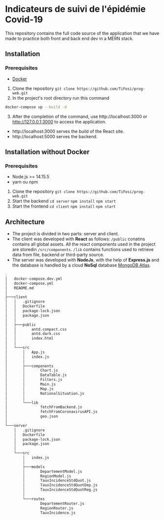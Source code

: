 # Indicateurs de suivi de l'épidémie Covid-19

This repository contains the full code source of the application that we have made to practice both front and back end dev in a MERN stack.

## Installation

### Prerequisites

-   [Docker](https://docs.docker.com/get-docker/)

1. Clone the repository `git clone https://github.com/TiFosi/prog-web.git`
2. In the project's root directory run this command

```bash
docker-compose up --build -d
```

3. After the completion of the command, use http://localhost:3000 or http://127.0.0.1:3000 to access the application.

-   http://localhost:3000 serves the build of the React site.
-   http://localhost:5000 serves the backend.

## Installation without Docker

### Prerequisites

-   Node.js >= 14.15.5
-   yarn ou npm

1. Clone the repository `git clone https://github.com/TiFosi/prog-web.git`
2. Start the backend `cd server` `npm install` `npm start`
3. Start the frontend `cd client` `npm install` `npm start`

## Architecture

-   The project is divided in two parts: server and client.
-   The client was developed with **React** as follows: `/public` conatins contains all global assets. All the react components used in the project are storedin `/src/components`. `/lib` contains functions used to retrieve data from file, backend or third-party source.
-   The server was developed with **NodeJs**, with the help of **Express.js** and the database is handled by a cloud **NoSql** database [MongoDB Atlas](https://www.mongodb.com/cloud/atlas).

```bash
.
│   docker-compose.dev.yml
│   docker-compose.yml
│   README.md
│
├───client
│   │   .gitignore
│   │   Dockerfile
│   │   package-lock.json
│   │   package.json
│   │
│   ├───public
│   │       antd.compact.css
│   │       antd.dark.css
│   │       index.html
│   │
│   └───src
│       │   App.js
│       │   index.js
│       │
│       ├───components
│       │       Chart.js
│       │       DataTable.js
│       │       Filters.js
│       │       Main.js
│       │       Map.js
│       │       NationalSituation.js
│       │
│       └───lib
│               fetchFromBackend.js
│               fetchFromCoronavirusAPI.js
│               geo.json
│
└───server
    │   .gitignore
    │   Dockerfile
    │   package-lock.json
    │   package.json
    │
    └───src
        │   index.js
        │
        ├───models
        │       DepartementModel.js
        │       RegionModel.js
        │       TauxIncidenceStdQuot.js
        │       TauxIncidenceStdQuotDep.js
        │       TauxIncidenceStdQuotReg.js
        │
        └───routes
                DepartementRouter.js
                RegionRouter.js
                TauxIncidence.js
```
